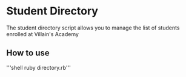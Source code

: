# Student Directory #

The student directory script allows you to manage the list of students enrolled
at Villain's Academy

## How to use ##

'''shell
ruby directory.rb'''
